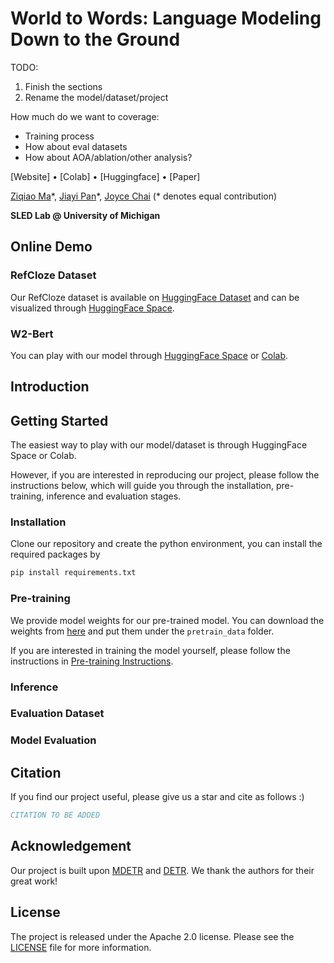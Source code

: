 # World to Words: Language Modeling Down to the Ground

TODO: 
1. Finish the sections
2. Rename the model/dataset/project

How much do we want to coverage:
- Training process
- How about eval datasets
- How about AOA/ablation/other analysis?

[Website] • [Colab] • [Huggingface] • [Paper]

[Ziqiao Ma](https://mars-tin.github.io/)\*, [Jiayi Pan](https://www.jiayipan.me/)\*, [Joyce Chai](https://web.eecs.umich.edu/~chaijy/) (\* denotes equal contribution)

**SLED Lab @ University of Michigan**

## Online Demo

### RefCloze Dataset

Our RefCloze dataset is available on [HuggingFace Dataset](https://huggingface.co/datasets/zma/refcloze) and can be visualized through [HuggingFace Space](https://huggingface.co/spaces/zma/refcloze).

### W2-Bert

You can play with our model through [HuggingFace Space]() or [Colab]().

## Introduction

## Getting Started

The easiest way to play with our model/dataset is through HuggingFace Space or Colab.

However, if you are interested in reproducing our project, please follow the instructions below, which will guide you through the installation, pre-training, inference and evaluation stages.

### Installation

Clone our repository and create the python environment, you can install the required packages by

```bash
pip install requirements.txt
```

### Pre-training

We provide model weights for our pre-trained model. You can download the weights from [here](https://drive.google.com/drive/folders/1-0Z3Z3Q3Z3Q3Z3Q3Z3Q3Z3Q3Z3Q3Z3Q3?usp=sharing) and put them under the `pretrain_data` folder.

If you are interested in training the model yourself, please follow the instructions in [Pre-training Instructions](scripts/pretrain/README.md).

### Inference

### Evaluation Dataset

### Model Evaluation

## Citation

If you find our project useful, please give us a star and cite as follows :)

```bibtex
CITATION TO BE ADDED
```

## Acknowledgement

Our project is built upon [MDETR](https://github.com/ashkamath/mdetr) and [DETR](https://github.com/facebookresearch/detr). We thank the authors for their great work!

## License

The project is released under the Apache 2.0 license. Please see the [LICENSE](LICENSE) file for more information.
